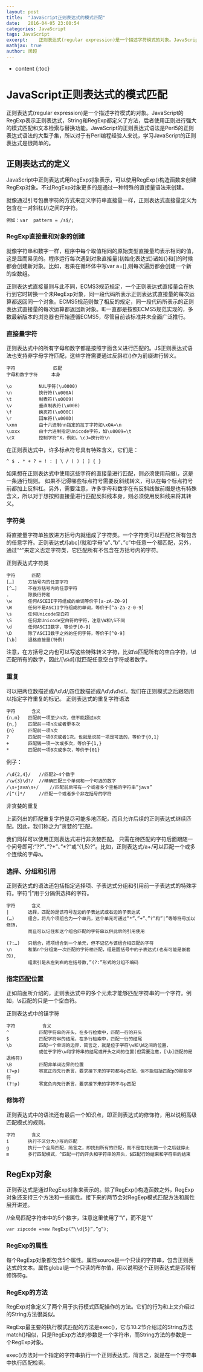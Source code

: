 ```yaml
---
layout: post
title:  "JavaScript正则表达式的模式匹配"
date:   2016-04-05 23:00:54
categories: JavaScript
tags: JavaScript
excerpt:	正则表达式(regular expression)是一个描述字符模式的对象。JavaScript的RegExp表示正则表达式，String和RegExp都定义了方法，后者使用正则进行强大的模式匹配和文本检索与替换功能。JavaScript的正则表达式语法是Perl5的正则表达式语法的大型子集，所以对于有Perl编程经验人来说，学习JavaScript的正则表达式是很简单的。
mathjax: true
author:	闵超
---
```


* content
{:toc}

#		JavaScript正则表达式的模式匹配

正则表达式(regular expression)是一个描述字符模式的对象。JavaScript的RegExp表示正则表达式，String和RegExp都定义了方法，后者使用正则进行强大的模式匹配和文本检索与替换功能。JavaScript的正则表达式语法是Perl5的正则表达式语法的大型子集，所以对于有Perl编程经验人来说，学习JavaScript的正则表达式是很简单的。

##		正则表达式的定义
JavaScript中正则表达式用RegExp对象表示，可以使用RegExp()构造函数来创建RegExp对象。不过RegExp对象更多的是通过一种特殊的直接量语法来创建。

就像通过引号包裹字符的方式来定义字符串直接量一样，正则表达式直接量定义为包含在一对斜杠(/)之间的字符。

	例如：var  pattern = /s$/;

###		RegExp直接量和对象的创建
	
就像字符串和数字一样，程序中每个取值相同的原始类型直接量均表示相同的值，这是显而易见的。程序运行每次遇到对象直接量(初始化表达式)诸如{}和[]的时候都会创建新对象。比如，若果在循环体中写var a=[],则每次遍历都会创建一个新的空数组。

正则表达式直接量则与此不同，ECMS3规范规定，一个正则表达式直接量会在执行到它时转换一个未RegExp对象，同一段代码所表示正则表达式直接量的每次运算都返回同一个对象。ECMS5规范则做了相反的规定，同一段代码所表示的正则表达式直接量的每次运算都返回新对象。IE一直都是按照ECMS5规范实现的，多数最新版本的浏览器也开始遵循ECMS5，尽管目前该标准并未全面广泛推行。

###		直接量字符
	
正则表达式中的所有字母和数字都是按照字面含义进行匹配的。JS正则表达式语法也支持非字母字符匹配，这些字符需要通过反斜杠(\)作为前缀进行转义。

	字符				匹配
	字母和数字字符		本身

	\o			NUL字符(\u0000)
	\n			换行符(\u000A)
	\t			制表符(\u0009)
	\v			垂直制表符(\u00B)
	\f			换页符(\u000C)
	\r			回车符(\u000D)
	\xnn		由十六进制nn指定的拉丁字符如\xOA=\n
	\uxxx		由十六进制指定Unicode字符，如\u0009=\t
	\cX			控制字符^X，例如，\cJ=换行符\n

在正则表达式中，许多标点符号具有特殊含义，它们是：

	^ $ . * + ? = ! : | \ / ( ) [ ] { }

如果想在正则表达式中使用这些字符的直接量进行匹配，则必须使用前缀\，这是一条通行规则。
如果不记得哪些标点符号需要反斜线转义，可以在每个标点符号前都加上反斜杠。另外，需要注意，许多字母和数字在有反斜线做前缀是也有特殊含义，所以对于想按照直接量进行匹配反斜线本身，则必须使用反斜线来将其转义。

###		字符类
	
将直接量字符单独放进方括号内就组成了字符类。一个字符类可以匹配它所有包含的任意字符。正则表达式/[abc]/就和字母”a”、”b”、”c”中任意一个都匹配，另外，通过”^”来定义否定字符类，它匹配所有不包含在方括号内的字符。

正则表达式字符类

	字符		匹配
	[…]		方括号内的任意字符
	[^…]	不在方括号内的任意字符
	.		除换行符和
	\w		任何ASCEII字符组成的单词等价于[a-zA-Z0-9]
	\W		任何不是ASCII字符组成的单词，等价于[^a-Za-z-0-9]
	\s		任何Unicode空白符
	\S		任何非Unicode空白符的字符，注意\W和\S不同
	\d		任何ASCII数字，等价于[0-9]
	\D		除了ASCII数字之外的任何字符，等价于[^0-9]
	[\b]	退格直接量(特例)

注意，在方括号之内也可以写这些特殊转义字符，比如\s匹配所有的空白字符，\d匹配所有的数字，因此/[\s\d]/就匹配任意空白字符或者数字。

###		重复

可以把两位数描述成/\d\d/,四位数描述成/\d\d\d\d/。我们在正则模式之后跟随用以指定字符重复的标记。
正则表达式的重复字符语法

	字符		含义
	{n,m}	匹配前一项至少n次，但不能超过m次
	{n,}	匹配前一项n次或者更多次
	{n}		匹配前一项n次
	?		匹配前一项0次或者1次，也就是说前一项是可选的，等价于{0,1}
	+		匹配钱一项一次或多次，等价于{1,}
	*		匹配前一项0次或多次，等价于{01}

例子：
	
	/\d{2,4}/   //匹配2~4个数字
	/\w{3}\d?/	//精确匹配三个单词和一个可选的数字
	/\s+java\s+/ 	//匹配前后带有一个或者多个空格的字符串”java”
	/[^(]*/		//匹配一个或者多个非左括号的字符

非贪婪的重复
	
上面列出的匹配重复字符是尽可能多地匹配，而且允许后续的正则表达式继续匹配。因此，我们称之为”贪婪的”匹配。

我们同样可以使用正则表达式进行非贪婪匹配。
只需在待匹配的字符后面跟随一个问号即可:”??”、”?+”、”*?”或”{1,5}?”。比如，正则表达式/a+/可以匹配一个或多个连续的字母a。

###		选择、分组和引用
	
正则表达式的语法还包括指定选择项、子表达式分组和引用前一子表达式的特殊字符。字符”|”用于分隔供选择的字符。
	
	字符		含义
	|		选择，匹配的是该符号左边的子表达式或右边的子表达式
	(…)		组合，将几个项组合为一个单元，这个单元可通过”*”、”+”、”?”和”|”等等符号加以修饰，
			而且可以记住和这个组合匹配的字符串以供此后的引用使用

	(?:…)	只组合，把项组合到一个单元，但不记忆与该组合相匹配的字符
	\n		和第n个分组第一次匹配的字符相匹配，组是圆括号中的子表达式(也有可能是嵌套的),
			组索引是从左到右的左括号数,”(?:”形式的分组不编码

###		指定匹配位置
	

正如前面所介绍的，正则表达式中的多个元素才能够匹配字符串的一个字符。例如，\s匹配的只是一个空白符。

正则表达式中的锚字符

	字符			含义
	^			匹配字符串的开头，在多行检索中，匹配一行的开头
	$			匹配字符串的结尾，在多行检索中，匹配一行的结尾
	\b			匹配一个单词的边界，简言之，就是位于字符\w和\W之间的位置，
				或位于字符\w和字符串的结尾或开头之间的位置(但需要注意，[\b]匹配的是退格符)
	\B			匹配非单词边界的位置
	(?=p)		零宽正向先行断言，要求接下来的字符都与p匹配，但不能包括匹配p的那些字符
	(?!p)		零宽负向先行断言，要求接下来的字符不与p匹配

###		修饰符

正则表达式中的语法还有最后一个知识点，即正则表达式的修饰符，用以说明高级匹配模式的规则。

	字符		含义
	i		执行不区分大小写的匹配
	g		执行一个全局匹配，简言之，即找到所有的匹配，而不是在找到第一个之后就停止
	m		多行匹配模式，^匹配一行的开头和字符串的开头，$匹配行的结束和字符串的结束


##		RegExp对象

正则表达式是通过RegExp对象来表示的。除了RegExp()构造函数之外，RegExp对象还支持三个方法和一些属性。接下来的两节会对RegEep模式匹配方法和属性展开讲述。
	
	
//全局匹配字符串中的5个数字，注意这里使用了”\\”，而不是”\”

	var zipcode =new RegExp(“\\d{5}”,”g”);

###		RegExp的属性

每个RegExp对象都包含5个属性。属性source是一个只读的字符串，包含正则表达式的文本。属性global是一个只读的布尔值，用以说明这个正则表达式是否带有修饰符g。

###		RegExp的方法
	
RegExp对象定义了两个用于执行模式匹配操作的方法。它们的行为和上文介绍过的String方法很类似。

RegExp最主要的执行模式匹配的方法是exec()，它与10.2节介绍过的String方法match()相似，只是RegExp方法的参数是一个字符串，而String方法的参数是一个RegExp对象。

exec()方法对一个指定的字符串执行一个正则表达式，简言之，就是在一个字符串中执行匹配检索。
